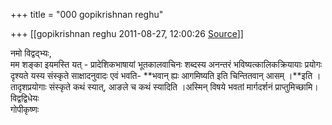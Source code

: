 +++
title = "000 gopikrishnan reghu"

+++
[[gopikrishnan reghu	2011-08-27, 12:00:26 [Source](https://groups.google.com/g/bvparishat/c/C2y96mBe40Y)]]



नमो विद्वद्भ्यः,  
मम शङ्का इयमस्ति यत् - प्रादेशिकभाषायां भूतकालवाचिनः शब्दस्य अनन्तरं भविष्यत्कालिकक्रियायाः प्रयोगः दृश्यते यस्य संस्कृते साक्षादनुवादः एवं भवति- **भवान् ह्यः आगमिष्यति इति चिन्तितवान् आसम् ।**इति । तादृशप्रयोगाः संस्कृते कथं स्यात्, आङले च कथं स्यादिति ।अस्मिन् विषये भवतां मार्गदर्शनं प्राप्तुमिच्छामि।  
विद्वद्विधेयः  
गोपीकृष्णः  

